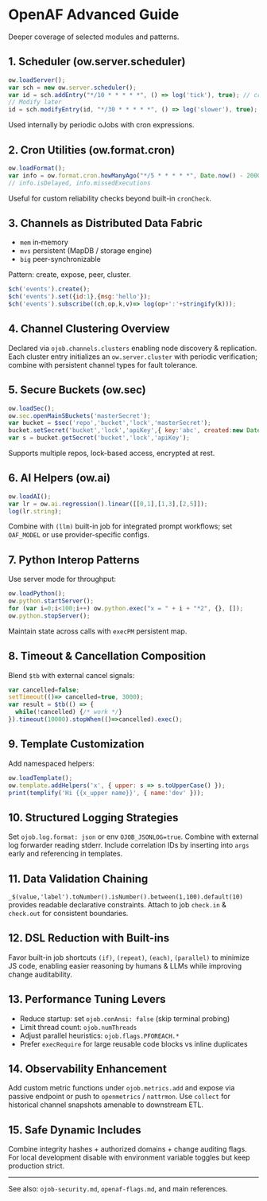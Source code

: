 # OpenAF Advanced Guide

Deeper coverage of selected modules and patterns.

## 1. Scheduler (ow.server.scheduler)
```javascript
ow.loadServer();
var sch = new ow.server.scheduler();
var id = sch.addEntry("*/10 * * * * *", () => log('tick'), true); // cron, fn, waitForFinish
// Modify later
id = sch.modifyEntry(id, "*/30 * * * * *", () => log('slower'), true);
```
Used internally by periodic oJobs with cron expressions.

## 2. Cron Utilities (ow.format.cron)
```javascript
ow.loadFormat();
var info = ow.format.cron.howManyAgo("*/5 * * * * *", Date.now() - 20000);
// info.isDelayed, info.missedExecutions
```
Useful for custom reliability checks beyond built-in `cronCheck`.

## 3. Channels as Distributed Data Fabric
- `mem` in‑memory
- `mvs` persistent (MapDB / storage engine)
- `big` peer-synchronizable

Pattern: create, expose, peer, cluster.
```javascript
$ch('events').create();
$ch('events').set({id:1},{msg:'hello'});
$ch('events').subscribe((ch,op,k,v)=> log(op+':'+stringify(k)));
```

## 4. Channel Clustering Overview
Declared via `ojob.channels.clusters` enabling node discovery & replication. Each cluster entry initializes an `ow.server.cluster` with periodic verification; combine with persistent channel types for fault tolerance.

## 5. Secure Buckets (ow.sec)
```javascript
ow.loadSec();
ow.sec.openMainSBuckets('masterSecret');
var bucket = $sec('repo','bucket','lock','masterSecret');
bucket.setSecret('bucket','lock','apiKey',{ key:'abc', created:new Date() });
var s = bucket.getSecret('bucket','lock','apiKey');
```
Supports multiple repos, lock-based access, encrypted at rest.

## 6. AI Helpers (ow.ai)
```javascript
ow.loadAI();
var lr = ow.ai.regression().linear([[0,1],[1,3],[2,5]]);
log(lr.string);
```
Combine with `(llm)` built-in job for integrated prompt workflows; set `OAF_MODEL` or use provider-specific configs.

## 7. Python Interop Patterns
Use server mode for throughput:
```javascript
ow.loadPython();
ow.python.startServer();
for (var i=0;i<100;i++) ow.python.exec("x = " + i + "*2", {}, []);
ow.python.stopServer();
```
Maintain state across calls with `execPM` persistent map.

## 8. Timeout & Cancellation Composition
Blend `$tb` with external cancel signals:
```javascript
var cancelled=false;
setTimeout(()=> cancelled=true, 3000);
var result = $tb(() => {
  while(!cancelled) {/* work */}
}).timeout(10000).stopWhen(()=>cancelled).exec();
```

## 9. Template Customization
Add namespaced helpers:
```javascript
ow.loadTemplate();
ow.template.addHelpers('x', { upper: s => s.toUpperCase() });
print(templify('Hi {{x_upper name}}', { name:'dev' }));
```

## 10. Structured Logging Strategies
Set `ojob.log.format: json` or env `OJOB_JSONLOG=true`. Combine with external log forwarder reading stderr. Include correlation IDs by inserting into `args` early and referencing in templates.

## 11. Data Validation Chaining
`_$(value,'label').toNumber().isNumber().between(1,100).default(10)` provides readable declarative constraints. Attach to job `check.in` & `check.out` for consistent boundaries.

## 12. DSL Reduction with Built-ins
Favor built-in job shortcuts `(if)`, `(repeat)`, `(each)`, `(parallel)` to minimize JS code, enabling easier reasoning by humans & LLMs while improving change auditability.

## 13. Performance Tuning Levers
- Reduce startup: set `ojob.conAnsi: false` (skip terminal probing)
- Limit thread count: `ojob.numThreads`
- Adjust parallel heuristics: `ojob.flags.PFOREACH.*`
- Prefer `execRequire` for large reusable code blocks vs inline duplicates

## 14. Observability Enhancement
Add custom metric functions under `ojob.metrics.add` and expose via passive endpoint or push to `openmetrics` / `nattrmon`. Use `collect` for historical channel snapshots amenable to downstream ETL.

## 15. Safe Dynamic Includes
Combine integrity hashes + authorized domains + change auditing flags. For local development disable with environment variable toggles but keep production strict.

---
See also: `ojob-security.md`, `openaf-flags.md`, and main references.
